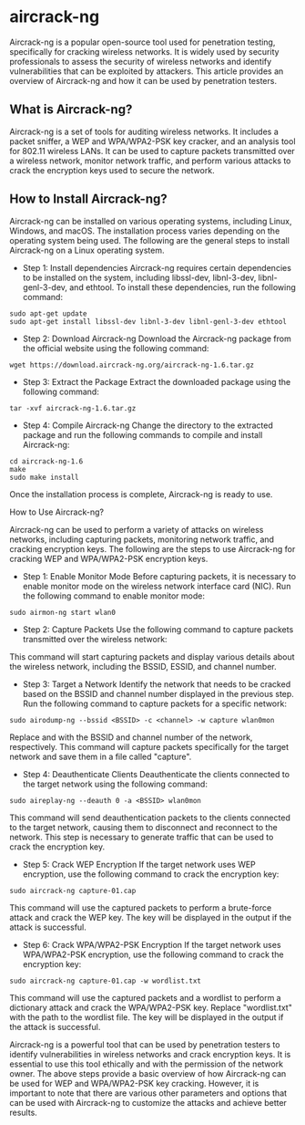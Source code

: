 # aircrack-ng

Aircrack-ng is a popular open-source tool used for penetration testing, specifically for cracking wireless networks. It is widely used by security professionals to assess the security of wireless networks and identify vulnerabilities that can be exploited by attackers. This article provides an overview of Aircrack-ng and how it can be used by penetration testers.

## What is Aircrack-ng?

Aircrack-ng is a set of tools for auditing wireless networks. It includes a packet sniffer, a WEP and WPA/WPA2-PSK key cracker, and an analysis tool for 802.11 wireless LANs. It can be used to capture packets transmitted over a wireless network, monitor network traffic, and perform various attacks to crack the encryption keys used to secure the network.

## How to Install Aircrack-ng?

Aircrack-ng can be installed on various operating systems, including Linux, Windows, and macOS. The installation process varies depending on the operating system being used. The following are the general steps to install Aircrack-ng on a Linux operating system.

+ Step 1: Install dependencies
Aircrack-ng requires certain dependencies to be installed on the system, including libssl-dev, libnl-3-dev, libnl-genl-3-dev, and ethtool. To install these dependencies, run the following command:

```
sudo apt-get update
sudo apt-get install libssl-dev libnl-3-dev libnl-genl-3-dev ethtool

```
+ Step 2: Download Aircrack-ng
Download the Aircrack-ng package from the official website using the following command:

```
wget https://download.aircrack-ng.org/aircrack-ng-1.6.tar.gz

```
+ Step 3: Extract the Package
Extract the downloaded package using the following command:

```
tar -xvf aircrack-ng-1.6.tar.gz

```
+ Step 4: Compile Aircrack-ng
Change the directory to the extracted package and run the following commands to compile and install Aircrack-ng:

```
cd aircrack-ng-1.6
make
sudo make install

```
Once the installation process is complete, Aircrack-ng is ready to use.

How to Use Aircrack-ng?

Aircrack-ng can be used to perform a variety of attacks on wireless networks, including capturing packets, monitoring network traffic, and cracking encryption keys. The following are the steps to use Aircrack-ng for cracking WEP and WPA/WPA2-PSK encryption keys.

+ Step 1: Enable Monitor Mode
Before capturing packets, it is necessary to enable monitor mode on the wireless network interface card (NIC). Run the following command to enable monitor mode:

```
sudo airmon-ng start wlan0

```
+ Step 2: Capture Packets
Use the following command to capture packets transmitted over the wireless network:

This command will start capturing packets and display various details about the wireless network, including the BSSID, ESSID, and channel number.

+ Step 3: Target a Network
Identify the network that needs to be cracked based on the BSSID and channel number displayed in the previous step. Run the following command to capture packets for a specific network:

```
sudo airodump-ng --bssid <BSSID> -c <channel> -w capture wlan0mon

```
Replace <BSSID> and <channel> with the BSSID and channel number of the network, respectively. This command will capture packets specifically for the target network and save them in a file called "capture".

+ Step 4: Deauthenticate Clients
Deauthenticate the clients connected to the target network using the following command:

```
sudo aireplay-ng --deauth 0 -a <BSSID> wlan0mon

```
This command will send deauthentication packets to the clients connected to the target network, causing them to disconnect and reconnect to the network. This step is necessary to generate traffic that can be used to crack the encryption key.

+ Step 5: Crack WEP Encryption
If the target network uses WEP encryption, use the following command to crack the encryption key:

```
sudo aircrack-ng capture-01.cap

```
This command will use the captured packets to perform a brute-force attack and crack the WEP key. The key will be displayed in the output if the attack is successful.

+ Step 6: Crack WPA/WPA2-PSK Encryption
If the target network uses WPA/WPA2-PSK encryption, use the following command to crack the encryption key:

```
sudo aircrack-ng capture-01.cap -w wordlist.txt

```
This command will use the captured packets and a wordlist to perform a dictionary attack and crack the WPA/WPA2-PSK key. Replace "wordlist.txt" with the path to the wordlist file. The key will be displayed in the output if the attack is successful.

Aircrack-ng is a powerful tool that can be used by penetration testers to identify vulnerabilities in wireless networks and crack encryption keys. It is essential to use this tool ethically and with the permission of the network owner. The above steps provide a basic overview of how Aircrack-ng can be used for WEP and WPA/WPA2-PSK key cracking. However, it is important to note that there are various other parameters and options that can be used with Aircrack-ng to customize the attacks and achieve better results.



